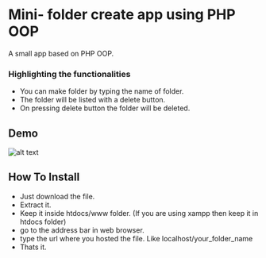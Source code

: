 # Mini- folder create app using PHP OOP
A small app based on PHP OOP.


### Highlighting the functionalities
- You can make folder by typing the name of folder.
- The folder will be listed with a delete button.
- On pressing delete button the folder will be deleted.

## Demo

![alt text](https://github.com/hakikz/oop-php-mini-folder-create-app/blob/master/asset/demo.gif)

## How To Install

- Just download the file.
- Extract it.
- Keep it inside htdocs/www folder. (If you are using xampp then keep it in htdocs folder)
- go to the address bar in web browser.
- type the url where you hosted the file. Like localhost/your_folder_name
- Thats it.
